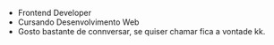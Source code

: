 * Frontend Developer
* Cursando Desenvolvimento Web
* Gosto bastante de connversar, se quiser chamar fica a vontade kk.
